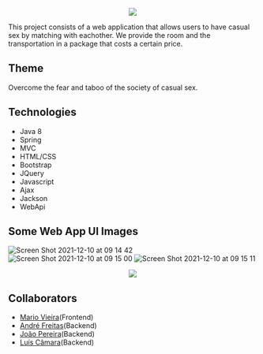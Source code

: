 <p align="center">
  <img src="https://user-images.githubusercontent.com/47696178/145558159-c353fb1a-837e-498b-a751-07af98b7e3ee.png" />
</p>

This project consists of a web application that allows users to have casual sex by matching with eachother. 
We provide the room and the transportation in a package that costs a certain price.

## Theme
Overcome the fear and taboo of the society of casual sex.

## Technologies
+ Java 8
+ Spring
+ MVC
+ HTML/CSS
+ Bootstrap
+ JQuery
+ Javascript
+ Ajax
+ Jackson
+ WebApi

## Some Web App UI Images
![Screen Shot 2021-12-10 at 09 14 42](https://user-images.githubusercontent.com/47696178/145558146-a455ec17-70db-408e-842f-39e9609c96ac.png)
![Screen Shot 2021-12-10 at 09 15 00](https://user-images.githubusercontent.com/47696178/145558151-7bfb74e9-5295-49ae-9b7e-3773b22efc20.png)
![Screen Shot 2021-12-10 at 09 15 11](https://user-images.githubusercontent.com/47696178/145558156-22197903-6bb8-4950-b6a8-7199411bc9ed.png)
<p align="center">
  <img src="https://user-images.githubusercontent.com/47696178/145558158-1e3cfab7-55a3-4ab2-a182-15b3b8689e4d.png" />
</p>

## Collaborators
+ [Mario Vieira](https://github.com/MarioWork)(Frontend)
+ [André Freitas](https://github.com/andresatierf)(Backend)
+ [João Pereira](https://github.com/jpv-pereira)(Backend)
+ [Luís Câmara](https://github.com/shrimp16)(Backend)


